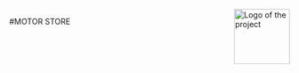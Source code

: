 <img width="100" src="https://user-images.githubusercontent.com/104663024/228585777-c2705c87-1cec-463b-a1bf-f8f630b91b1b.png" alt="Logo of the project" align="right">

#MOTOR STORE
